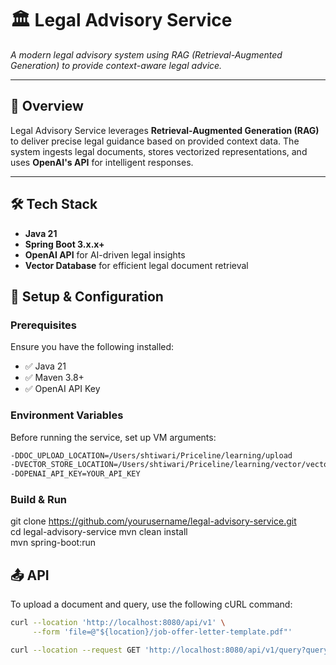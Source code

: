 # 🏛️ Legal Advisory Service  

*A modern legal advisory system using RAG (Retrieval-Augmented Generation) to provide context-aware legal advice.*

---

## 🚀 Overview  
Legal Advisory Service leverages **Retrieval-Augmented Generation (RAG)** to deliver precise legal guidance based on provided context data. The system ingests legal documents, stores vectorized representations, and uses **OpenAI's API** for intelligent responses.

---

## 🛠 Tech Stack  
- **Java 21**  
- **Spring Boot 3.x.x+**  
- **OpenAI API** for AI-driven legal insights  
- **Vector Database** for efficient legal document retrieval  


## 🔧 Setup & Configuration  

### Prerequisites  
Ensure you have the following installed:  
- ✅ Java 21  
- ✅ Maven 3.8+  
- ✅ OpenAI API Key  

### Environment Variables  
Before running the service, set up VM arguments:  

```sh
-DDOC_UPLOAD_LOCATION=/Users/shtiwari/Priceline/learning/upload
-DVECTOR_STORE_LOCATION=/Users/shtiwari/Priceline/learning/vector/vector-store.json
-DOPENAI_API_KEY=YOUR_API_KEY
```

### Build & Run
git clone https://github.com/yourusername/legal-advisory-service.git  
cd legal-advisory-service
mvn clean install  
mvn spring-boot:run

## 📤 API 
To upload a document and query, use the following cURL command:  

```sh
curl --location 'http://localhost:8080/api/v1' \
     --form 'file=@"${location}/job-offer-letter-template.pdf"'

curl --location --request GET 'http://localhost:8080/api/v1/query?query="Are%20they%20free%20to%20terminate%20employment%20agreement%3F"'

```
